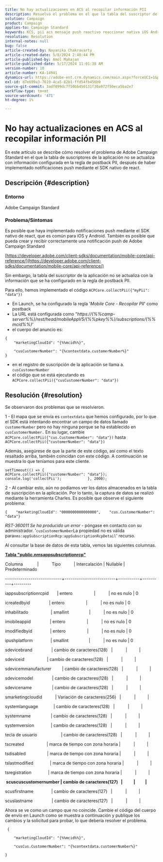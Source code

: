 ```yaml
---
title: No hay actualizaciones en ACS al recopilar información PII
description: Resuelva el problema en el que la tabla del suscriptor de la aplicación no se actualiza con información configurada en la regla de postback PII.
solution: Campaign
product: Campaign
applies-to: Campaign Standard
keywords: KCS, pii acs mensaje push reactivo reaccionar nativa iOS Android
resolution: Resolution
internal-notes: null
bug: false
article-created-by: Nayanika Chakravarty
article-created-date: 5/8/2024 2:40:44 PM
article-published-by: Amol Mahajan
article-published-date: 5/17/2024 11:01:38 AM
version-number: 10
article-number: KA-14941
dynamics-url: https://adobe-ent.crm.dynamics.com/main.aspx?forceUCI=1&pagetype=entityrecord&etn=knowledgearticle&id=fe1938ee-480d-ef11-9f8a-6045bd006704
exl-id: d7e699a3-7619-4ca5-82b1-ffd54fb456b9
source-git-commit: 3adf899dc7f50bb450131f30a972f50eca5ba2e7
workflow-type: tm+mt
source-wordcount: '471'
ht-degree: 1%

---
```


# No hay actualizaciones en ACS al recopilar información PII


En este artículo se describe cómo resolver el problema de Adobe Campaign Standard en el que la tabla de suscriptores de la aplicación no se actualiza con información configurada en la regla de postback PII, después de haber implementado notificaciones push mediante el SDK nativo de react.

## Descripción {#description}


### <b>Entorno</b>

Adobe Campaign Standard



### <b>Problema/Síntomas</b>

Es posible que haya implementado notificaciones push mediante el SDK nativo de react, que es común para iOS y Android. También es posible que pueda crear y recibir correctamente una notificación push de Adobe Campaign Standard

[https://developer.adobe.com/client-sdks/documentation/mobile-core/api-reference/](https://developer.adobe.com/client-sdks/documentation/mobile-core/api-reference/)

Sin embargo, la tabla del suscriptor de la aplicación no se actualiza con la información que se ha configurado en la regla de postback PII.

Para ello, hemos implementado el código `ACPCore.collectPii({"myPii": "data"})`

- En Launch, se ha configurado la regla &#39;*Mobile Core - Recopilar PII*&#39; como postback
- La URL está configurada como &quot;*https://{%%camp-server%%}/rest/head/mobileAppV5/{%%pkey%%}/subscriptions/{%%mcid%%}*&#39;
- el cuerpo del anuncio es:



```
{
    "marketingCloudId": "{%%mcid%%}",

    "cusCustomerNumber": "{%contextdata.customerNumber%}"
}
```


- en el registro de suscripción de la aplicación se llama a. `cusCustomerNumber`
- el código que se está ejecutando es `ACPCore.collectPii({"cusCustomerNumber": "data"})`



## Resolución {#resolution}


Se observaron dos problemas que se resolvieron.



1 - El mapa que se envía es `contextdata` que hemos configurado, por lo que el SDK está intentando encontrar un campo de datos llamado `customerNumber` pero no hay ninguna porque se ha establecido en `cusCustomerNumber.` En su lugar, cambie `ACPCore.collectPii({"cus.CustomerNumber": "data"})` hasta `ACPCore.collectPii({"customerNumber": "data"})`

Además, asegúrese de que la parte de este código, así como el texto resaltado arriba, también coincidan con este código. A continuación se muestra lo que teníamos para este cliente.




```
setTimeout(() => {                ACPCore.collectPii({"customerNumber": "data"});                console.log('collectPii');            }, 2000);
```


2 - Al cambiar esto, aún no podíamos ver los datos almacenados en la tabla de suscripción en la aplicación. Por lo tanto, la captura de datos se realizó mediante la herramienta Charles. Es posible que observe el siguiente problema:




```
{    "marketingCloudId": "0000000000000000",    "cus.CustomerNumber": "data"}
```


*RST-360011 Se ha producido un error* - póngase en contacto con su administrador.
&#39;`cusCustomerNumber`La propiedad no es válida para`nms:appSubscriptionRcp:appSubscriptionRcpDetail`&#39; recurso.

Al consultar la base de datos de esta tabla, vemos las siguientes columnas.

<u><b>Tabla &quot;public.nmsappsubscriptionrcp&quot;</b></u>

Columna            |           Tipo           | Intercalación | Nullable | Predeterminado

-----------------------------+--------------------------+-----------+----------+---------

iappsubscriptionrcpid       | entero                  |           | no es nulo | 0

icreatedbyid                | entero                  |           | no es nulo | 0

inhabilitado                   | smallint                 |           | no es nulo | 0

imobileappid                | entero                  |           | no es nulo | 0

imodifiedbyid               | entero                  |           | no es nulo | 0

ipushplatform               | smallint                 |           | no es nulo | 0

sdevicebrand                | cambio de caracteres(128)   |           |          |

sdeviceid                   | cambio de caracteres(128)   |           |          |

sdevicemmanufacturer         | cambio de caracteres(128)   |           |          |

sdevicemodel                | cambio de caracteres(128)   |           |          |

sdevicename                 | cambio de caracteres(128)   |           |          |

smarketingcloudid           | Variación de caracteres(256)   |           |          |

systemlanguage             | cambio de caracteres(128)   |           |          |

systemname                 | cambio de caracteres(128)   |           |          |

systemversion              | cambio de caracteres(128)   |           |          |

tecla de usuario                    | cambio de caracteres(128)   |           |          |

tscreated                   | marca de tiempo con zona horaria |           |          |

tsdisabled                  | marca de tiempo con zona horaria |           |          |

tslastmodified              | marca de tiempo con zona horaria |           |          |

tsregistration              | marca de tiempo con zona horaria |           |          |

<b> scuscuscustomernumber | cambio de caracteres(127)   |           |          | </b>

scusfirstname               | cambio de caracteres(127)   |           |          |

scuslastname                | cambio de caracteres(127)   |           |          |



Ahora se ve como un campo que no coincide. Cambie el código del cuerpo de envío en Launch como se muestra a continuación y publique los cambios y la solicitud para probar, lo que debería resolver el problema.

` {`

`    "marketingCloudId": "{%%mcid%%}",`

`    "cusCus.CustomerNumber": "{%contextdata.customerNumber%}"`

`}`
